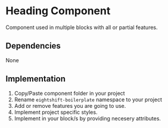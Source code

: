 # Heading Component

Component used in multiple blocks with all or partial features.

## Dependencies

None

## Implementation
1. Copy/Paste component folder in your project
2. Rename `eightshift-boilerplate` namespace to your project
3. Add or remove features you are going to use.
4. Implement project specific styles.
5. Implement in your block/s by providing necesery attributes.
